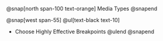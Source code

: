 @snap[north span-100 text-orange]
Media Types
@snapend

@snap[west span-55]
@ul[text-black text-10]
- Choose Highly Effective Breakpoints
@ulend
@snapend